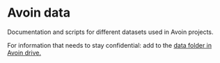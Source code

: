 # Avoin data
Documentation and scripts for different datasets used in Avoin projects.

For information that needs to stay confidential: add to the [data folder in Avoin drive.](https://drive.google.com/drive/folders/1ipwbrr93AGEYBHEL29gTXGgQ2cOIzhQG?usp=sharing)
